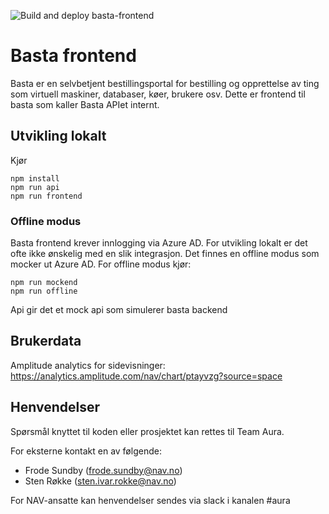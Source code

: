 ![Build and deploy basta-frontend](https://github.com/navikt/basta-frontend/workflows/Build%20and%20deploy%20basta-frontend/badge.svg)

# Basta frontend

Basta er en selvbetjent bestillingsportal for bestilling og opprettelse av ting som virtuell maskiner, databaser, køer, brukere osv.
Dette er frontend til basta som kaller Basta APIet internt.

## Utvikling lokalt

Kjør

```console
npm install
npm run api
npm run frontend
```

### Offline modus

Basta frontend krever innlogging via Azure AD. For utvikling lokalt er det ofte ikke ønskelig med en slik integrasjon.
Det finnes en offline modus som mocker ut Azure AD.
For offline modus kjør:

```console
npm run mockend
npm run offline
```

Api gir det et mock api som simulerer basta backend

## Brukerdata

Amplitude analytics for sidevisninger:
https://analytics.amplitude.com/nav/chart/ptayvzg?source=space

## Henvendelser

Spørsmål knyttet til koden eller prosjektet kan rettes til Team Aura.

For eksterne kontakt en av følgende:

- Frode Sundby (frode.sundby@nav.no)
- Sten Røkke (sten.ivar.rokke@nav.no)

For NAV-ansatte kan henvendelser sendes via slack i kanalen #aura
